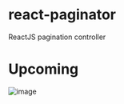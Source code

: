 # react-paginator
ReactJS pagination controller


# Upcoming 
![image](https://user-images.githubusercontent.com/20374208/67392023-77849800-f5a8-11e9-8cd9-95e6eed9bdf0.png)
